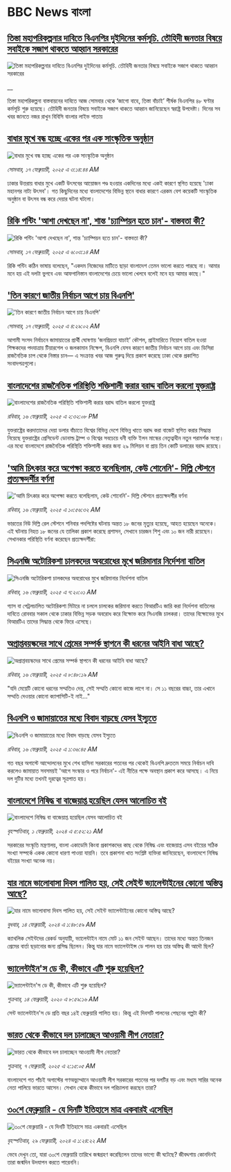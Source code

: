 # BBC News বাংলা## [তিস্তা মহাপরিকল্পনার দাবিতে বিএনপির দুইদিনের কর্মসূচি. তৌহিদী জনতার বিষয়ে সবাইকে সজাগ থাকতে আহ্বান সরকারের](https://www.bbc.co.uk/bengali/live/c0rqrvk0evvt?at_campaign=githubrss)![তিস্তা মহাপরিকল্পনার দাবিতে বিএনপির দুইদিনের কর্মসূচি. তৌহিদী জনতার বিষয়ে সবাইকে সজাগ থাকতে আহ্বান সরকারের](https://ichef.bbci.co.uk/ace/standard/240/cpsprodpb/05f8/live/56839640-ecfd-11ef-a319-fb4e7360c4ec.jpg)__তিস্তা মহাপরিকল্পনা বাস্তবায়নের দাবিতে আজ সোমবার থেকে ‘জাগো বাহে, তিস্তা বাঁচাই’ শীর্ষক বিএনপির ৪৮ ঘণ্টার কর্মসূচি শুরু হয়েছে। তৌহিদী জনতার বিষয়ে সবাইকে সজাগ থাকতে আহ্বান জানিয়েছেন স্বরাষ্ট্র উপদেষ্টা। দিনের সব খবর জানতে নজর রাখুন বিবিসি বাংলার লাইভ পাতায়## [বাধার মুখে বন্ধ হচ্ছে একের পর এক সাংস্কৃতিক অনুষ্ঠান](https://www.bbc.com/bengali/articles/cp8q0qznjz4o?at_campaign=githubrss)![বাধার মুখে বন্ধ হচ্ছে একের পর এক সাংস্কৃতিক অনুষ্ঠান](https://ichef.bbci.co.uk/ace/standard/240/cpsprodpb/dc91/live/cb4522b0-ebad-11ef-8391-b9613513d5bc.jpg)_সোমবার, ১৭ ফেব্রুয়ারী, ২০২৫ এ ৩:১৪:৪৪ AM_ঢাকার উত্তরায় বাধার মুখে একটি উৎসবের আয়োজন পণ্ড হওয়ার একদিনের মধ্যে একই কারণে স্থগিত হয়েছে 'ঢাকা মহানগর নাট্য উৎসব'। গত কিছুদিনের মধ্যে বাংলাদেশের  বিভিন্ন স্থানে বাধার কারণে এরকম বেশ কয়েকটি সাংস্কৃতিক অনুষ্ঠান বা উৎসব বন্ধ করে দেয়ার ঘটনা ঘটলো।## [রিকি পন্টিং 'আশা দেখছেন না', শান্ত 'চ্যাম্পিয়ন হতে চান'- বাস্তবতা কী?](https://www.bbc.com/bengali/articles/cq5gvwzqdvwo?at_campaign=githubrss)![রিকি পন্টিং 'আশা দেখছেন না', শান্ত 'চ্যাম্পিয়ন হতে চান'- বাস্তবতা কী?](https://ichef.bbci.co.uk/ace/standard/240/cpsprodpb/bdca/live/d46a9660-eb79-11ef-bd1b-d536627785f2.jpg)_সোমবার, ১৭ ফেব্রুয়ারী, ২০২৫ এ ৬:০৩:১৪ AM_রিকি পন্টিং কঠিন ভাষায় বলেছেন, "একদম নিজেদের মাটিতে ছাড়া বাংলাদেশ তেমন ভালো করতে পারছে না। আমার মনে হয় এই দলটা ভুগবে এবং আফগানিস্তান বাংলাদেশের চেয়ে ভালো খেলবে বলেই মনে হয় আমার কাছে।"## ['তিন কারণে জাতীয় নির্বাচন আগে চায় বিএনপি'](https://www.bbc.com/bengali/articles/c863613n72yo?at_campaign=githubrss)!['তিন কারণে জাতীয় নির্বাচন আগে চায় বিএনপি'](https://ichef.bbci.co.uk/ace/standard/240/cpsprodpb/3c70/live/0cd34b40-ece3-11ef-9480-879381efbf56.jpg)_সোমবার, ১৭ ফেব্রুয়ারী, ২০২৫ এ ৪:২৯:০২ AM_আগামী সংসদ নির্বাচনে জামায়াতের প্রার্থী ঘোষণায় ‘জনপ্রিয়তা যাচাই’ কৌশল, প্রাইমারিতে নিয়োগ বাতিল হওয়া শিক্ষকদের পদযাত্রায় টিয়ারশেল ও জলকামান নিক্ষেপ, বিএনপি যেসব কারণে জাতীয় নির্বাচন আগে চায় এবং ডিসিরা রাজনৈতিক চাপ থেকে নিস্তার চান— এ সংক্রান্ত খবর আজ গুরুত্ব দিয়ে প্রকাশ করেছে ঢাকা থেকে প্রকাশিত সংবাদপত্রগুলো।## [বাংলাদেশের রাজনৈতিক পরিস্থিতি শক্তিশালী করার বরাদ্দ বাতিল করলো যুক্তরাষ্ট্র](https://www.bbc.com/bengali/articles/cn4zkk2g3k7o?at_campaign=githubrss)![বাংলাদেশের রাজনৈতিক পরিস্থিতি শক্তিশালী করার বরাদ্দ বাতিল করলো যুক্তরাষ্ট্র](https://ichef.bbci.co.uk/ace/standard/240/cpsprodpb/583b/live/57683f40-ec60-11ef-91f9-bd1471acd4eb.jpg)_রবিবার, ১৬ ফেব্রুয়ারী, ২০২৫ এ ২:৩২:০৮ PM_যুক্তরাষ্ট্রের করদাতাদের দেয়া ডলার বাঁচাতে বিশ্বের বিভিন্ন দেশে বিভিন্ন খাতে বরাদ্দ করা বাজেট স্থগিত করার সিদ্ধান্ত নিয়েছে যুক্তরাষ্ট্রের প্রেসিডেন্ট ডোনাল্ড ট্রাম্প ও বিশ্বের সবচেয়ে ধনী ব্যক্তি ইলন মাস্কের নেতৃত্বাধীন নতুন পরামর্শক সংস্থা। এর মধ্যে বাংলাদেশে রাজনৈতিক পরিস্থিতি শক্তিশালী করার জন্য ২৯ মিলিয়ন বা প্রায় তিন কোটি ডলারের বরাদ্দ রয়েছে।## ['আমি চিৎকার করে অপেক্ষা করতে বলেছিলাম, কেউ শোনেনি'- দিল্লি স্টেশনে প্রত্যক্ষদর্শীর বর্ণনা](https://www.bbc.com/bengali/articles/ce3n9rw3g0go?at_campaign=githubrss)!['আমি চিৎকার করে অপেক্ষা করতে বলেছিলাম, কেউ শোনেনি'- দিল্লি স্টেশনে প্রত্যক্ষদর্শীর বর্ণনা](https://ichef.bbci.co.uk/ace/standard/240/cpsprodpb/7c01/live/b523be70-ec42-11ef-a819-277e390a7a08.jpg)_রবিবার, ১৬ ফেব্রুয়ারী, ২০২৫ এ ১০:৫৬:৩২ AM_ভারতের নিউ দিল্লি রেল স্টেশনে শনিবার পদপিষ্টের ঘটনায় অন্তত ১৮ জনের মৃত্যুর হয়েছে, আহত হয়েছেন অনেকে। এই ঘটনায় নিহত ১৮ জনের যে তালিকা প্রকাশ করেছে প্রশাসন, সেখানে চারজন শিশু এবং ১০ জন নারী রয়েছেন। সেখানকার পরিস্থিতি বর্ণনা করেছেন প্রত্যক্ষদর্শীরা:## [সিএনজি অটোরিকশা চালকদের অবরোধের মুখে জরিমানার নির্দেশনা বাতিল](https://www.bbc.com/bengali/articles/c4gznyxjmd9o?at_campaign=githubrss)![সিএনজি অটোরিকশা চালকদের অবরোধের মুখে জরিমানার নির্দেশনা বাতিল](https://ichef.bbci.co.uk/ace/standard/240/cpsprodpb/abd2/live/4e0d96f0-ec35-11ef-bbab-b7ea36cf2ee9.jpg)_রবিবার, ১৬ ফেব্রুয়ারী, ২০২৫ এ ৭:২০:০১ AM_গ্যাস বা পেট্রলচালিত অটোরিকশা মিটারে না চললে চালকের জরিমানা করতে বিআরটিএ জারি করা নির্দেশনা বাতিলের দাবিতে রোববার সকাল থেকে ঢাকার বিভিন্ন সড়ক অবরোধ করে বিক্ষোভ করে সিএনজি চালকরা।  তাদের বিক্ষোভের মুখে বিআরটিএ তাদের সিদ্ধান্ত থেকে ফিরে এসেছে।## [অপ্রাপ্তবয়স্কদের সাথে প্রেমের সম্পর্ক স্থাপনে কী ধরনের আইনি বাধা আছে? ](https://www.bbc.com/bengali/articles/c99y5mx0erxo?at_campaign=githubrss)![অপ্রাপ্তবয়স্কদের সাথে প্রেমের সম্পর্ক স্থাপনে কী ধরনের আইনি বাধা আছে? ](https://ichef.bbci.co.uk/ace/standard/240/cpsprodpb/95a5/live/646e67e0-e3ce-11ef-a319-fb4e7360c4ec.jpg)_রবিবার, ১৬ ফেব্রুয়ারী, ২০২৫ এ ৮:৪৮:১৯ AM_"যদি মেয়েটি কোনো ধরনের সম্মতিও দেয়, সেই সম্মতি কোনো কাজে লাগে না। সে ১১ বছরের বাচ্চা, তার এখানে সম্মতি দেওয়ার কোনো ক্যাপাসিটি-ই নাই..."## [বিএনপি ও জামায়াতের মধ্যে বিবাদ বাড়ছে যেসব ইস্যুতে](https://www.bbc.com/bengali/articles/cn8x3z33gj3o?at_campaign=githubrss)![বিএনপি ও জামায়াতের মধ্যে বিবাদ বাড়ছে যেসব ইস্যুতে](https://ichef.bbci.co.uk/ace/standard/240/cpsprodpb/2765/live/65bb2a60-eba9-11ef-a819-277e390a7a08.jpg)_রবিবার, ১৬ ফেব্রুয়ারী, ২০২৫ এ ১:৩৬:৪৫ AM_গত বছর অগাস্টে আন্দোলনের মুখে শেখ হাসিনা সরকারের পতনের পর থেকেই বিএনপি দ্রুততম সময়ে নির্বাচন দাবি করলেও জামায়াত সবসময়ই 'আগে সংস্কার ও পরে নির্বাচন'- এই নীতির পক্ষে অবস্থান প্রকাশ করে আসছে। এ নিয়ে দল দুটির মধ্যে তখনই দূরত্বের সূত্রপাত হয়।## [বাংলাদেশে নিষিদ্ধ বা বাজেয়াপ্ত হয়েছিল যেসব আলোচিত বই](https://www.bbc.com/bengali/articles/cv2l3d4p3d1o?at_campaign=githubrss)![বাংলাদেশে নিষিদ্ধ বা বাজেয়াপ্ত হয়েছিল যেসব আলোচিত বই](https://ichef.bbci.co.uk/ace/standard/240/cpsprodpb/274e/live/e13c45e0-b92b-11ee-ace0-c35c1b4f6d82.jpg)_বৃহস্পতিবার, ১ ফেব্রুয়ারী, ২০২৪ এ ৫:৫২:২১ AM_সরকারের সংস্কৃতি মন্ত্রণালয়, বাংলা একাডেমি কিংবা প্রকাশকদের কাছ থেকে নিষিদ্ধ এবং বাজেয়াপ্ত এসব বইয়ের সঠিক সংখ্যা সম্পর্কে একক কোনো ধারণা পাওয়া যায়নি। তবে প্রকাশনা খাত সংশ্লিষ্ট ব্যক্তিরা জানিয়েছেন, বাংলাদেশে নিষিদ্ধ বইয়ের সংখ্যা অনেক নয়।## [যার নামে ভালোবাসা দিবস পালিত হয়, সেই সেইন্ট ভ্যালেন্টাইনের কোনো অস্তিত্ব আছে?](https://www.bbc.com/bengali/articles/cek7y4x5zxyo?at_campaign=githubrss)![যার নামে ভালোবাসা দিবস পালিত হয়, সেই সেইন্ট ভ্যালেন্টাইনের কোনো অস্তিত্ব আছে?](https://ichef.bbci.co.uk/ace/standard/240/cpsprodpb/eba5/live/968acc00-ca7f-11ee-ace0-c35c1b4f6d82.jpg)_বুধবার, ১৪ ফেব্রুয়ারী, ২০২৪ এ ১:৪৮:৫৯ AM_ক্যাথলিক সেইন্টদের রেকর্ড অনুযায়ী, ভ্যালেন্টাইন নামে মোট ১১ জন সেইন্ট আছেন। তাদের মধ্যে অন্তত তিনজন প্রেমের বার্তা ছড়ানোর জন্য প্রসিদ্ধ ছিলেন। কিন্তু যার নামে ভ্যালেন্টাইন্স ডে পালন হয় তার অস্তিত্ব কী আদৌ ছিল?## [ভ্যালেন্টাইন'স ডে কী, কীভাবে এটি শুরু হয়েছিল?](https://www.bbc.com/bengali/news-51499093?at_campaign=githubrss)![ভ্যালেন্টাইন'স ডে কী, কীভাবে এটি শুরু হয়েছিল?](https://ichef.bbci.co.uk/ace/standard/240/cpsprodpb/17E99/production/_94254979_istock-504075546.jpg)_শুক্রবার, ১৪ ফেব্রুয়ারী, ২০২০ এ ৮:৫৯:১৬ AM_সেন্ট ভ্যালেন্টাইন'স ডে প্রতি বছর ১৪ই ফেব্রুয়ারি পালিত হয়। কিন্তু এই দিবসটি পালনের পেছনের গল্পটা কী?## [ভারত থেকে কীভাবে দল চালাচ্ছেন আওয়ামী লীগ নেতারা?](https://www.bbc.com/bengali/articles/c5yd5rlqqq0o?at_campaign=githubrss)![ভারত থেকে কীভাবে দল চালাচ্ছেন আওয়ামী লীগ নেতারা?](https://ichef.bbci.co.uk/ace/standard/240/cpsprodpb/8d5e/live/3642ed20-e2d2-11ef-bd1b-d536627785f2.jpg)_শুক্রবার, ৭ ফেব্রুয়ারী, ২০২৫ এ ২:১৫:০৫ AM_বাংলাদেশে গত পাঁচই অগাস্টের গণঅভ্যুথ্থানে আওয়ামী লীগ সরকারের পতনের পর দলটির বড় এবং মধ্যম সারির অনেক নেতা পালিয়ে ভারতে আসেন। সেখান থেকে কীভাবে দল পরিচালনা করছেন তারা?## [৩০শে ফেব্রুয়ারি - যে দিনটি ইতিহাসে মাত্র একবারই এসেছিল](https://www.bbc.com/bengali/articles/cz4d70ql8pgo?at_campaign=githubrss)![৩০শে ফেব্রুয়ারি - যে দিনটি ইতিহাসে মাত্র একবারই এসেছিল](https://ichef.bbci.co.uk/ace/standard/240/cpsprodpb/3925/live/5c43f020-d62e-11ee-8f28-259790e80bba.jpg)_বৃহস্পতিবার, ২৯ ফেব্রুয়ারী, ২০২৪ এ ১:২৪:২২ AM_ভেবে দেখুন তো, যারা ৩০শে ফেব্রুয়ারি তারিখে জন্মগ্রহণ করেছিলেন তাদের ভাগ্যে কী ঘটেছে? জীবদ্দশায় কোনদিনই তারা জন্মদিন উদযাপন করতে পারেননি।